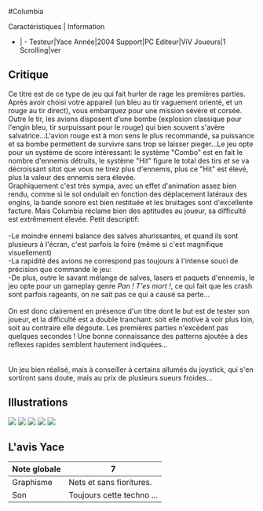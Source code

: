 #Columbia

Caractéristiques | Information
- | -
Testeur|Yace
Année|2004
Support|PC
Editeur|ViV
Joueurs|1
Scrolling|ver

## Critique
Ce titre est de ce type de jeu qui fait hurler de rage les premières parties. Après avoir choisi votre appareil (un bleu au tir vaguement orienté, et un rouge au tir direct), vous embarquez pour une mission sévère et corsée.<br/>Outre le tir, les avions disposent d'une bombe (explosion classique pour l'engin bleu, tir surpuissant pour le rouge) qui bien souvent s'avère salvatrice...L'avion rouge est à mon sens le plus recommandé, sa puissance et sa bombe permettent de survivre sans trop se laisser pieger...Le jeu opte pour un système de score intéressant: le système "Combo" est en fait le nombre d'ennemis détruits, le système "Hit" figure le total des tirs et se va décroissant sitot que vous ne tirez plus d'ennemis, plus ce "Hit" est élevé, plus la valeur des ennemis sera élevée.<br/>Graphiquement c'est très sympa, avec un effet d'animation assez bien rendu, comme si le sol ondulait en fonction des déplacement latéraux des engins, la bande sonore est bien restituée et les bruitages sont d'excellente facture. Mais Columbia réclame bien des aptitudes au joueur, sa difficulté est extrêmement élevée. Petit descriptif:<br/><br/>-Le moindre ennemi balance des salves ahurissantes, et quand ils sont plusieurs à l'écran, c'est parfois la foire (même si c'est magnifique visuellement)<br/>-La rapidité des avions ne correspond pas toujours à l'intense souci de précision que commande le jeu:<br/>-De plus, outre le savant mélange de salves, lasers et paquets d'ennemis, le jeu opte pour un gameplay genre <i>Pan ! T'es mort !</i>, ce qui fait que les crash sont parfois rageants, on ne sait pas ce qui a causé sa perte...<br/><br/>On est donc clairement en présence d'un titre dont le but est de tester son joueur, et la difficulté est a double tranchant: soit elle motive à voir plus loin, soit au contraire elle dégoute. Les premières parties n'excèdent pas quelques secondes ! Une bonne connaissance des patterns ajoutée à des reflexes rapides semblent hautement indiquées...<br/><br/><br/>Un jeu bien réalisé, mais à conseiller à certains allumés du joystick, qui s'en sortiront sans doute, mais au prix de plusieurs sueurs froides...

## Illustrations
![](http://www.shmup.com/images/thumbs/img_fiche_1_1060.bmp)
![](http://www.shmup.com/images/thumbs/img_fiche_2_1060.bmp)
![](http://www.shmup.com/images/thumbs/)
![](http://www.shmup.com/images/thumbs/)
![](http://www.shmup.com/images/thumbs/)

## L'avis Yace
Note globale|7
-|-
Graphisme|Nets et sans fioritures.
Son|Toujours cette techno ...
